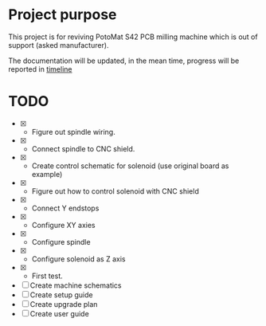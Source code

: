 # Project purpose
This project is for reviving PotoMat S42 PCB milling machine which is out of support (asked manufacturer). 

The documentation will be updated, in the mean time, progress will be reported in [timeline](timeline.md)

# TODO
- [x] - Figure out spindle wiring.
- [x] - Connect spindle to CNC shield.
- [x] - Create control schematic for solenoid (use original board as example)
- [x] - Figure out how to control solenoid with CNC shield
- [x] - Connect Y endstops
- [x] - Configure XY axies
- [x] - Configure spindle
- [x] - Configure solenoid as Z axis
- [x] - First test.
- [ ] Create machine schematics
- [ ] Create setup guide
- [ ] Create upgrade plan
- [ ] Create user guide

